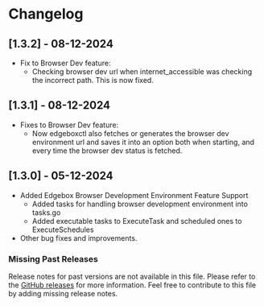 # Changelog

## [1.3.2] - 08-12-2024

* Fix to Browser Dev feature:
    * Checking browser dev url when internet_accessible was checking the incorrect path. This is now fixed.

## [1.3.1] - 08-12-2024

* Fixes to Browser Dev feature:
    * Now edgeboxctl also fetches or generates the browser dev environment url and saves it into an option both when starting, and every time the browser dev status is fetched.

## [1.3.0] - 05-12-2024

* Added Edgebox Browser Development Environment Feature Support
    * Added tasks for handling browser development environment into tasks.go
    * Added executable tasks to ExecuteTask and scheduled ones to ExecuteSchedules
* Other bug fixes and improvements.

### Missing Past Releases

Release notes for past versions are not available in this file. Please refer to the [GitHub releases](https://hithub.com/edgebox-iot/edgeboxctl/releases) for more information. Feel free to contribute to this file by adding missing release notes.

